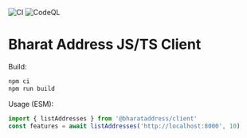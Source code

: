 ![CI](https://github.com/BharatAddress/clients/actions/workflows/ci.yml/badge.svg)
![CodeQL](https://github.com/BharatAddress/clients/actions/workflows/codeql.yml/badge.svg)

# Bharat Address JS/TS Client

Build:
```bash
npm ci
npm run build
```

Usage (ESM):
```ts
import { listAddresses } from '@bharataddress/client'
const features = await listAddresses('http://localhost:8000', 10)
```

